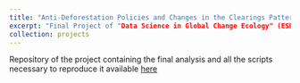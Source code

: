 ```yaml
---
title: "Anti-Deforestation Policies and Changes in the Clearings Pattern: Brazilian Amazon Case"
excerpt: "Final Project of "Data Science in Global Change Ecology" (ESPM 157) Course at UC Berkeley"
collection: projects
---
```


Repository of the project containing the final analysis and all the scripts necessary to reproduce it available [here](https://github.com/jpgmv1998/espm157_finalProject_deforestationPattern)
